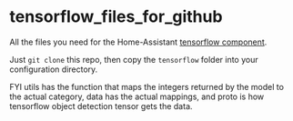 # tensorflow_files_for_github
All the files you need for the Home-Assistant [tensorflow component](https://www.home-assistant.io/components/image_processing.tensorflow/).

Just `git clone` this repo, then copy the `tensorflow` folder into your configuration directory.

FYI utils has the function that maps the integers returned by the model to the actual category, data has the actual mappings, and proto is how tensorflow object detection tensor gets the data.
